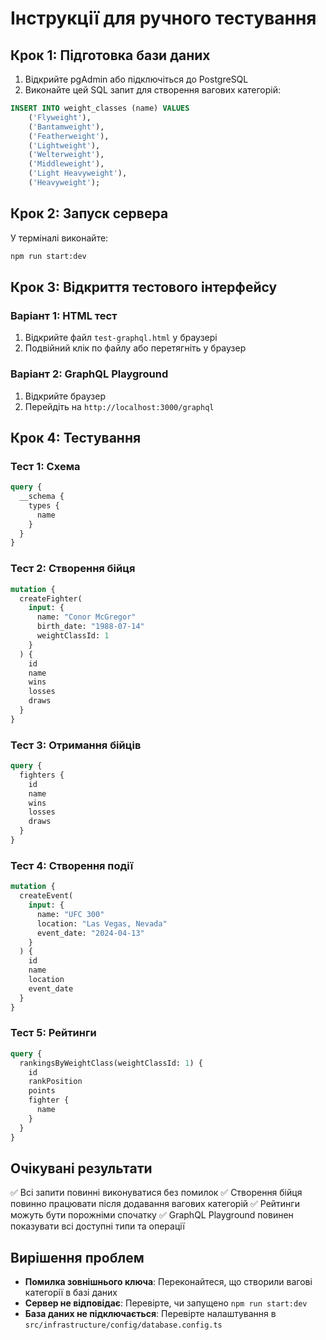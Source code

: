 # Інструкції для ручного тестування

## Крок 1: Підготовка бази даних

1. Відкрийте pgAdmin або підключіться до PostgreSQL
2. Виконайте цей SQL запит для створення вагових категорій:

```sql
INSERT INTO weight_classes (name) VALUES
    ('Flyweight'),
    ('Bantamweight'),
    ('Featherweight'),
    ('Lightweight'),
    ('Welterweight'),
    ('Middleweight'),
    ('Light Heavyweight'),
    ('Heavyweight');
```

## Крок 2: Запуск сервера

У терміналі виконайте:

```bash
npm run start:dev
```

## Крок 3: Відкриття тестового інтерфейсу

### Варіант 1: HTML тест

1. Відкрийте файл `test-graphql.html` у браузері
2. Подвійний клік по файлу або перетягніть у браузер

### Варіант 2: GraphQL Playground

1. Відкрийте браузер
2. Перейдіть на `http://localhost:3000/graphql`

## Крок 4: Тестування

### Тест 1: Схема

```graphql
query {
  __schema {
    types {
      name
    }
  }
}
```

### Тест 2: Створення бійця

```graphql
mutation {
  createFighter(
    input: {
      name: "Conor McGregor"
      birth_date: "1988-07-14"
      weightClassId: 1
    }
  ) {
    id
    name
    wins
    losses
    draws
  }
}
```

### Тест 3: Отримання бійців

```graphql
query {
  fighters {
    id
    name
    wins
    losses
    draws
  }
}
```

### Тест 4: Створення події

```graphql
mutation {
  createEvent(
    input: {
      name: "UFC 300"
      location: "Las Vegas, Nevada"
      event_date: "2024-04-13"
    }
  ) {
    id
    name
    location
    event_date
  }
}
```

### Тест 5: Рейтинги

```graphql
query {
  rankingsByWeightClass(weightClassId: 1) {
    id
    rankPosition
    points
    fighter {
      name
    }
  }
}
```

## Очікувані результати

✅ Всі запити повинні виконуватися без помилок
✅ Створення бійця повинно працювати після додавання вагових категорій
✅ Рейтинги можуть бути порожніми спочатку
✅ GraphQL Playground повинен показувати всі доступні типи та операції

## Вирішення проблем

- **Помилка зовнішнього ключа**: Переконайтеся, що створили вагові категорії в базі даних
- **Сервер не відповідає**: Перевірте, чи запущено `npm run start:dev`
- **База даних не підключається**: Перевірте налаштування в `src/infrastructure/config/database.config.ts`
